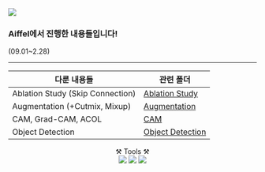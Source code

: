 <img src="https://capsule-render.vercel.app/api?type=waving&color=auto&height=200&section=header&text=Aiffel&fontSize=90" />

### Aiffel에서 진행한 내용들입니다!    

(09.01~2.28)
  
---

|다룬 내용들   | 관련 폴더|
| --- | --- |
|Ablation Study (Skip Connection) | [Ablation Study](GoingDeeper/3th_project_(Ablation_Study))| 
|Augmentation (+Cutmix, Mixup)     |[Augmentation](GoingDeeper/6th_project(Augmentation))|
|CAM, Grad-CAM, ACOL | [CAM](GoingDeeper/9th_project(CAM))|
|Object Detection | [Object Detection](GoingDeeper/12th_project(ObjectDetection))|

<div align="center"> ⚒️ Tools ⚒️ </div>
<div align="center">
	<img src="https://img.shields.io/badge/Python-3776AB?style=flat&logo=Python&logoColor=white" />
	<img src="https://img.shields.io/badge/Tensorflow-FF6F00?style=flat&logo=Tensorflow&logoColor=white" />
	<img src="https://img.shields.io/badge/scikit-learn-F7931E?style=flat&logo=scikit-learn&logoColor=white" />
</div>
